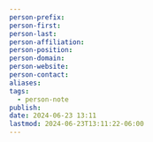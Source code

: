 ```yaml
---
person-prefix: 
person-first: 
person-last: 
person-affiliation: 
person-position: 
person-domain: 
person-website: 
person-contact: 
aliases: 
tags:
  - person-note
publish: 
date: 2024-06-23 13:11
lastmod: 2024-06-23T13:11:22-06:00
---
```

